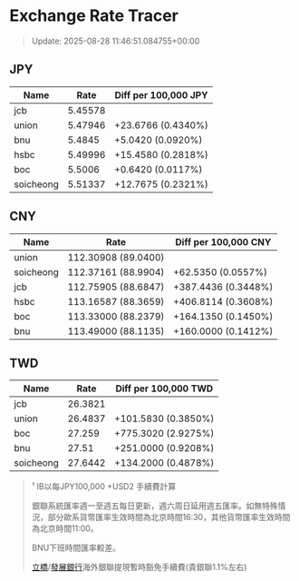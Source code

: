 # Exchange Rate Tracer

> Update: 2025-08-28 11:46:51.084755+00:00

## JPY

| Name      |    Rate | Diff per 100,000 JPY   |
|-----------|---------|------------------------|
| jcb       | 5.45578 |                        |
| union     | 5.47946 | +23.6766 (0.4340%)     |
| bnu       | 5.4845  | +5.0420 (0.0920%)      |
| hsbc      | 5.49996 | +15.4580 (0.2818%)     |
| boc       | 5.5006  | +0.6420 (0.0117%)      |
| soicheong | 5.51337 | +12.7675 (0.2321%)     |

## CNY

| Name      | Rate                | Diff per 100,000 CNY   |
|-----------|---------------------|------------------------|
| union     | 112.30908	(89.0400) |                        |
| soicheong | 112.37161	(88.9904) | +62.5350 (0.0557%)     |
| jcb       | 112.75905	(88.6847) | +387.4436 (0.3448%)    |
| hsbc      | 113.16587	(88.3659) | +406.8114 (0.3608%)    |
| boc       | 113.33000	(88.2379) | +164.1350 (0.1450%)    |
| bnu       | 113.49000	(88.1135) | +160.0000 (0.1412%)    |

## TWD

| Name      |    Rate | Diff per 100,000 TWD   |
|-----------|---------|------------------------|
| jcb       | 26.3821 |                        |
| union     | 26.4837 | +101.5830 (0.3850%)    |
| boc       | 27.259  | +775.3020 (2.9275%)    |
| bnu       | 27.51   | +251.0000 (0.9208%)    |
| soicheong | 27.6442 | +134.2000 (0.4878%)    |


> ¹ IB以每JPY100,000 +USD2 手續費計算
>
> 銀聯系統匯率週一至週五每日更新，週六周日延用週五匯率。如無特殊情況，部分歐系貨幣匯率生效時間為北京時間16:30，其他貨幣匯率生效時間為北京時間11:00。
>
> BNU下班時間匯率較差。
>
> [立橋](https://www.wlbank.com.mo/uploads/ueditor/file/20181211/1544536513900230.pdf)/[發展銀行](https://www.mdb.com.mo/Service_Charges_20230728.pdf)海外銀聯提現暫時豁免手續費(貴銀聯1.1%左右)

